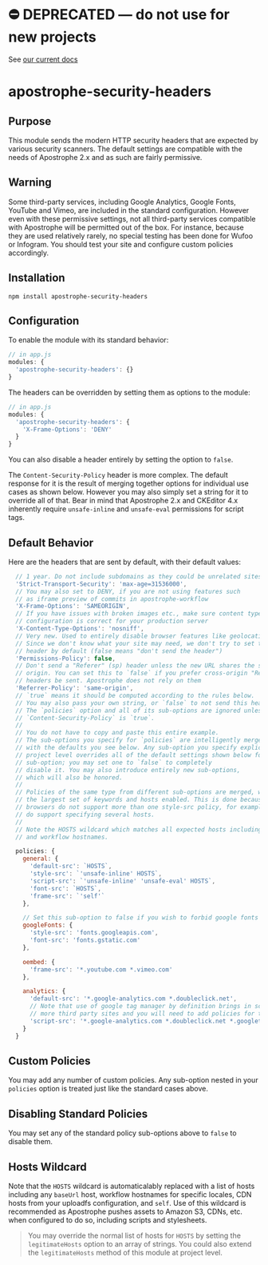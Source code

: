 # ⛔️ **DEPRECATED** — do not use for new projects

See [our current docs](https://docs.apostrophecms.org/)

# apostrophe-security-headers

## Purpose

This module sends the modern HTTP security headers that are expected by various security scanners. The default settings are compatible with the needs of Apostrophe 2.x and as such are fairly permissive.

## Warning

Some third-party services, including Google Analytics, Google Fonts, YouTube and Vimeo, are included in the standard configuration. However even with these permissive settings, not all third-party services compatible with Apostrophe will be permitted out of the box. For instance, because they are used relatively rarely, no special testing has been done for Wufoo or Infogram. You should test your site and configure custom policies accordingly.

## Installation

```
npm install apostrophe-security-headers
```

## Configuration

To enable the module with its standard behavior:

```javascript
// in app.js
modules: {
  'apostrophe-security-headers': {}
}
```

The headers can be overridden by setting them as options to the module:

```javascript
// in app.js
modules: {
  'apostrophe-security-headers': {
    'X-Frame-Options': 'DENY'
  }
}
```

You can also disable a header entirely by setting the option to `false`.

The `Content-Security-Policy` header is more complex. The default response for it is the result of merging together options for individual use cases as shown below. However you may also simply set a string for it to override all of that. Bear in mind that Apostrophe 2.x and CKEditor 4.x inherently require `unsafe-inline` and `unsafe-eval` permissions for script tags.

## Default Behavior

Here are the headers that are sent by default, with their default values:

```javascript
  // 1 year. Do not include subdomains as they could be unrelated sites
  'Strict-Transport-Security': 'max-age=31536000',
  // You may also set to DENY, if you are not using features such
  // as iframe preview of commits in apostrophe-workflow
  'X-Frame-Options': 'SAMEORIGIN',
  // If you have issues with broken images etc., make sure content type
  // configuration is correct for your production server
  'X-Content-Type-Options': 'nosniff',
  // Very new. Used to entirely disable browser features like geolocation per host.
  // Since we don't know what your site may need, we don't try to set this
  // header by default (false means "don't send the header")
  'Permissions-Policy': false,
  // Don't send a "Referer" (sp) header unless the new URL shares the same
  // origin. You can set this to `false` if you prefer cross-origin "Referer"
  // headers be sent. Apostrophe does not rely on them
  'Referrer-Policy': 'same-origin',
  // `true` means it should be computed according to the rules below.
  // You may also pass your own string, or `false` to not send this header.
  // The `policies` option and all of its sub-options are ignored unless
  // `Content-Security-Policy` is `true`.
  //
  // You do not have to copy and paste this entire example.
  // The sub-options you specify for `policies` are intelligently merged
  // with the defaults you see below. Any sub-option you specify explicitly at
  // project level overrides all of the default settings shown below for that
  // sub-option; you may set one to `false` to completely
  // disable it. You may also introduce entirely new sub-options,
  // which will also be honored.
  //
  // Policies of the same type from different sub-options are merged, with
  // the largest set of keywords and hosts enabled. This is done because
  // browsers do not support more than one style-src policy, for example, but
  // do support specifying several hosts.
  //
  // Note the HOSTS wildcard which matches all expected hosts including CDN hosts
  // and workflow hostnames.

  policies: {
    general: {
      'default-src': `HOSTS`,
      'style-src': `'unsafe-inline' HOSTS`,
      'script-src': `'unsafe-inline' 'unsafe-eval' HOSTS`,
      'font-src': `HOSTS`,
      'frame-src': `'self'`
    },

    // Set this sub-option to false if you wish to forbid google fonts
    googleFonts: {
      'style-src': 'fonts.googleapis.com',
      'font-src': 'fonts.gstatic.com'
    },

    oembed: {
      'frame-src': '*.youtube.com *.vimeo.com'
    },

    analytics: {
      'default-src': '*.google-analytics.com *.doubleclick.net',
      // Note that use of google tag manager by definition brings in scripts from
      // more third party sites and you will need to add policies for them
      'script-src': '*.google-analytics.com *.doubleclick.net *.googletagmanager.com',
    }  
  }
```

## Custom Policies

You may add any number of custom policies. Any sub-option nested in your
`policies` option is treated just like the standard cases above.

## Disabling Standard Policies

You may set any of the standard policy sub-options above to `false` to disable them.

## Hosts Wildcard

Note that the `HOSTS` wildcard is automaticalably replaced with a list of hosts including any `baseUrl` host, workflow hostnames for specific locales, CDN hosts from your uploadfs configuration, and `self`. Use of this wildcard is recommended as Apostrophe pushes assets to Amazon S3, CDNs, etc. when configured to do so, including scripts and stylesheets.

> You may override the normal list of hosts for `HOSTS` by setting the `legitimateHosts` option to an array of strings. You could also extend the `legitimateHosts` method of this module at project level.
